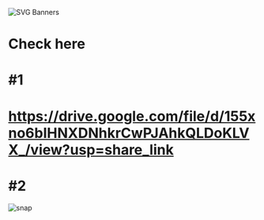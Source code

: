 ![SVG Banners](https://svg-banners.vercel.app/api?type=glitch&text1=Frontend-Themes🧑‍💻&width=1200&height=200)
# Check here
# #1
# https://drive.google.com/file/d/155xno6bIHNXDNhkrCwPJAhkQLDoKLVX_/view?usp=share_link

# #2
![snap](https://user-images.githubusercontent.com/96367023/235365932-b361a153-e893-448d-ad4c-d302383b753b.png)
